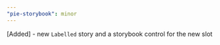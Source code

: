```yaml
---
"pie-storybook": minor
---
```


[Added] - new `Labelled` story and a storybook control for the new slot
